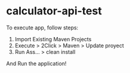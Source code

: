 # calculator-api-test
To execute app, follow steps:
1. Import Existing Maven Projects
2. Execute > 2Click > Maven > Update proyect
3. Run Ass... > clean install

And Run the application!
